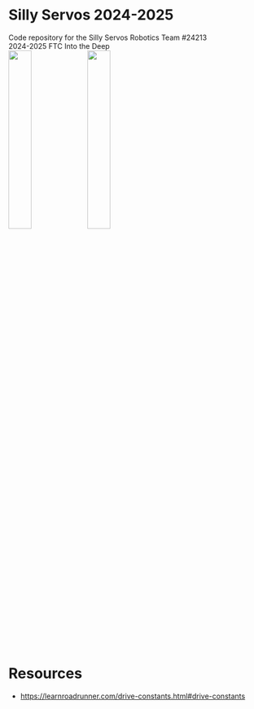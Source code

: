 # Silly Servos 2024-2025
Code repository for the Silly Servos Robotics Team #24213
<br>
2024-2025 FTC Into the Deep
<br>
<img src="https://jacobkaiserman.com/sillyServos-2023-2024/images/hpRobotics.png" width="30%" style="display:inline;">
<img src="https://jacobkaiserman.com/sillyServos-2024-2025/images/ftcDeepLogo.png" width="30%" style="display:inline;">
<br>
<h1>Resources</h1>
<ul>
  <li><a href="https://learnroadrunner.com/drive-constants.html#drive-constants" target="_blank">https://learnroadrunner.com/drive-constants.html#drive-constants</a></li>
</ul>
